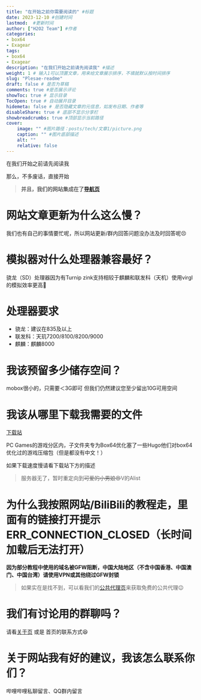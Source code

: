 ```yaml
---
title: "在开始之前你需要阅读的" #标题
date: 2023-12-10 #创建时间
lastmod:  #更新时间
author: ["H2O2 Team"] #作者
categories: 
- box64
- Exagear
tags: 
- box64
- Exagear
description: "在我们开始之前请先阅读我" #描述
weight: 1 # 输入1可以顶置文章，用来给文章展示排序，不填就默认按时间排序
slug: "Plesae-readme"
draft: false # 是否为草稿
comments: true #是否展示评论
showToc: true # 显示目录
TocOpen: true # 自动展开目录
hidemeta: false # 是否隐藏文章的元信息，如发布日期、作者等
disableShare: true # 底部不显示分享栏
showbreadcrumbs: true #顶部显示当前路径
cover:
    image: "" #图片路径：posts/tech/文章1/picture.png
    caption: "" #图片底部描述
    alt: ""
    relative: false
---
```


在我们开始之前请先阅读我
<!--more-->


那么，不多废话，直接开始

> **并且，我们的网站集成在了[导航页](https://nav.h2o-2.org)**

# 网站文章更新为什么这么慢？

我们也有自己的事情要忙呢，所以网站更新/群内回答问题没办法及时回答呢😣

# 模拟器对什么处理器兼容最好？

骁龙（SD）处理器因为有Turnip zink支持相较于麒麟和联发科（天机）使用virgl的模拟效率更高🙂

# 处理器要求

- 骁龙：建议在835及以上
- 联发科：天玑7200/8100/8200/9000
- 麒麟：麒麟8000

# 我该预留多少储存空间？

mobox很小的，只需要＜3G即可 但我们仍然建议您至少留出10G可用空间

# 我该从哪里下载我需要的文件

[下载站](https://ds.h2o-2.org)

PC Games的游戏分区内，子文件夹专为Box64优化塞了一些Hugo他们对box64优化过的游戏压缩包（但是都没有中文！）

如果下载速度慢请看下载站下方的描述

> 服务器无了，暂时重定向到~~可爱的小男娘😍~~V的Alist

# 为什么我按照网站/BiliBili的教程走，里面有的链接打开提示 **ERR_CONNECTION_CLOSED（长时间加载后无法打开）**

**因为部分教程中使用的域名被GFW阻断，中国大陆地区（不含中国香港、中国澳门、中国台湾）请使用VPN或其他绕过GFW封锁**

> 如果实在是找不到，可以看我们的[公共代理页](https://h2o-2.org/Public-Proxy)来获取免费的公共代理😉

# 我们有讨论用的群聊吗？

请看[关于页](https://h2o-2.org/about) 或是 首页的联系方式😆

# 关于网站我有好的建议，我该怎么联系你们？

哔哩哔哩私聊留言、QQ群内留言
